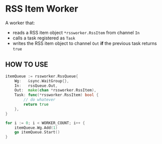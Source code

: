 RSS Item Worker
===============

A worker that:
+ reads a RSS item object `*rssworker.RssItem` from channel `In`
+ calls a task registered as `Task`
+ writes the RSS item object to channel `Out` **if** the previous task returns `true`

HOW TO USE
----------

```go
itemQueue := rssworker.RssQueue{
    Wg:   &sync.WaitGroup{},
    In:   rssQueue.Out,
    Out:  make(chan *rssworker.RssItem),
    Task: func(*rssworker.RssItem) bool {
        // do whatever
        return true
    },
}

for i := 0; i < WORKER_COUNT; i++ {
    itemQueue.Wg.Add(1)
    go itemQueue.Start()
}
```
